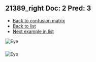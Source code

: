 ## 21389_right Doc: 2 Pred: 3
- [Back to confusion matrix](https://github.com/juliandewit/kaggle_retinopathy/blob/master/matrix.md)
- [Back to list](https://github.com/juliandewit/kaggle_retinopathy/blob/master/lists/23/list.md)
- [Next example in list](https://github.com/juliandewit/kaggle_retinopathy/blob/master/lists/23/21/21469_left.md)

![Eye](https://retinopaty.blob.core.windows.net/size1024/21389_right_2.jpeg)

### 

![Eye]()
